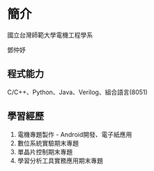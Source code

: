 # 簡介
國立台灣師範大學電機工程學系

鄧仲妤

## 程式能力
C/C++、Python、Java、Verilog、組合語言(8051)
## 學習經歷
1. 電機專題製作 - Android開發、電子紙應用
2. 數位系統實驗期末專題
3. 單晶片控制期末專題
4. 學習分析工具實務應用期末專題

